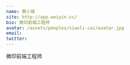 ```yaml
---
name: 蔡小丽
site: http://app.weiyin.cc/
bio: 微印前端工程师
avatar: /assets/peoples/xiaoli-cai/avatar.jpg
email: 
twitter: 
---
```

微印前端工程师
